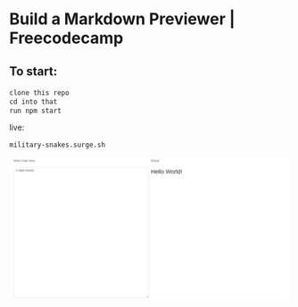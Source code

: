 # Build a Markdown Previewer | Freecodecamp

## To start:
```
clone this repo
cd into that
run npm start
```
live:
```
military-snakes.surge.sh
```
![screenshot](https://github.com/nsourov/markdown-fcc/blob/master/screencapture-military-snakes-surge-sh-2018-04-21-21_30_49.png)
